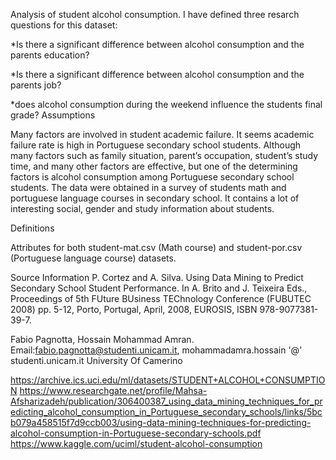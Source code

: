 Analysis of student alcohol consumption.
I have defined three resarch questions for this dataset:

*Is there a significant difference between alcohol consumption and the parents education?

*Is there a significant difference between alcohol consumption and the parents job?

*does alcohol consumption during the weekend influence the students final grade?
Assumptions

Many factors are involved in student academic failure. It seems academic failure rate is high in Portuguese secondary school students. Although many factors such as family situation, parent’s occupation, student’s study time, and many other factors are effective, but one of the determining factors is alcohol consumption among Portuguese secondary school students.
The data were obtained in a survey of students math and portuguese language courses in secondary school. It contains a lot of interesting social, gender and study information about students.

Definitions

Attributes for both student-mat.csv (Math course) and student-por.csv (Portuguese language course) datasets.

Source Information
P. Cortez and A. Silva. Using Data Mining to Predict Secondary School Student Performance. In A. Brito and J. Teixeira Eds., Proceedings of 5th FUture BUsiness TEChnology Conference (FUBUTEC 2008) pp. 5-12, Porto, Portugal, April, 2008, EUROSIS, ISBN 978-9077381-39-7.

Fabio Pagnotta, Hossain Mohammad Amran.
Email:fabio.pagnotta@studenti.unicam.it, mohammadamra.hossain '@' studenti.unicam.it
University Of Camerino

https://archive.ics.uci.edu/ml/datasets/STUDENT+ALCOHOL+CONSUMPTION
https://www.researchgate.net/profile/Mahsa-Afsharizadeh/publication/306400387_using_data_mining_techniques_for_predicting_alcohol_consumption_in_Portuguese_secondary_schools/links/5bcb079a458515f7d9ccb003/using-data-mining-techniques-for-predicting-alcohol-consumption-in-Portuguese-secondary-schools.pdf
https://www.kaggle.com/uciml/student-alcohol-consumption
